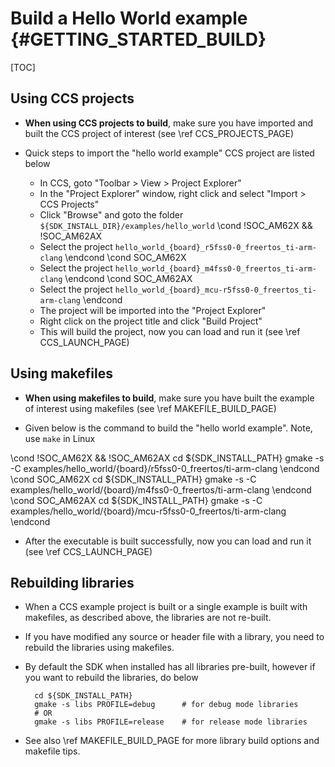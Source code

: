 #  Build a Hello World example {#GETTING_STARTED_BUILD}

[TOC]

## Using CCS projects

- **When using CCS projects to build**, make sure you have imported and built the CCS project of interest (see \ref CCS_PROJECTS_PAGE)

- Quick steps to import the "hello world example" CCS project are listed below
  - In CCS, goto "Toolbar > View > Project Explorer"
  - In the "Project Explorer" window, right click and select "Import > CCS Projects"
  - Click "Browse" and goto the folder `${SDK_INSTALL_DIR}/examples/hello_world`
\cond !SOC_AM62X && !SOC_AM62AX
  - Select the project `hello_world_{board}_r5fss0-0_freertos_ti-arm-clang`
\endcond
\cond SOC_AM62X
  - Select the project `hello_world_{board}_m4fss0-0_freertos_ti-arm-clang`
\endcond
\cond SOC_AM62AX
  - Select the project `hello_world_{board}_mcu-r5fss0-0_freertos_ti-arm-clang`
\endcond
  - The project will be imported into the "Project Explorer"
  - Right click on the project title and click "Build Project"
  - This will build the project, now you can load and run it (see \ref CCS_LAUNCH_PAGE)

## Using makefiles

- **When using makefiles to build**, make sure you have built the example of interest using makefiles (see \ref MAKEFILE_BUILD_PAGE)

- Given below is the command to build the "hello world example". Note, use `make` in Linux

\cond !SOC_AM62X && !SOC_AM62AX
        cd ${SDK_INSTALL_PATH}
        gmake -s -C examples/hello_world/{board}/r5fss0-0_freertos/ti-arm-clang
\endcond
\cond SOC_AM62X
        cd ${SDK_INSTALL_PATH}
        gmake -s -C examples/hello_world/{board}/m4fss0-0_freertos/ti-arm-clang
\endcond
\cond SOC_AM62AX
        cd ${SDK_INSTALL_PATH}
        gmake -s -C examples/hello_world/{board}/mcu-r5fss0-0_freertos/ti-arm-clang
\endcond
- After the executable is built successfully, now you can load and run it (see \ref CCS_LAUNCH_PAGE)

## Rebuilding libraries

- When a CCS example project is built or a single example is built with makefiles, as described above, the libraries are not re-built.
- If you have modified any source or header file with a library, you need to rebuild the libraries using makefiles.
- By default the SDK when installed has all libraries pre-built, however if you want to rebuild the libraries, do below

        cd ${SDK_INSTALL_PATH}
        gmake -s libs PROFILE=debug      # for debug mode libraries
        # OR
        gmake -s libs PROFILE=release    # for release mode libraries

- See also \ref MAKEFILE_BUILD_PAGE for more library build options and makefile tips.